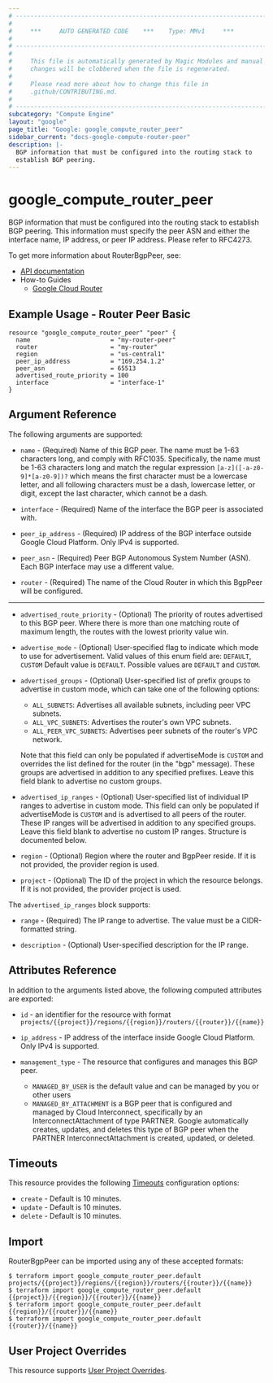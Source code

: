 ```yaml
---
# ----------------------------------------------------------------------------
#
#     ***     AUTO GENERATED CODE    ***    Type: MMv1     ***
#
# ----------------------------------------------------------------------------
#
#     This file is automatically generated by Magic Modules and manual
#     changes will be clobbered when the file is regenerated.
#
#     Please read more about how to change this file in
#     .github/CONTRIBUTING.md.
#
# ----------------------------------------------------------------------------
subcategory: "Compute Engine"
layout: "google"
page_title: "Google: google_compute_router_peer"
sidebar_current: "docs-google-compute-router-peer"
description: |-
  BGP information that must be configured into the routing stack to
  establish BGP peering.
---
```


# google\_compute\_router\_peer

BGP information that must be configured into the routing stack to
establish BGP peering. This information must specify the peer ASN
and either the interface name, IP address, or peer IP address.
Please refer to RFC4273.


To get more information about RouterBgpPeer, see:

* [API documentation](https://cloud.google.com/compute/docs/reference/rest/v1/routers)
* How-to Guides
    * [Google Cloud Router](https://cloud.google.com/router/docs/)

## Example Usage - Router Peer Basic


```hcl
resource "google_compute_router_peer" "peer" {
  name                      = "my-router-peer"
  router                    = "my-router"
  region                    = "us-central1"
  peer_ip_address           = "169.254.1.2"
  peer_asn                  = 65513
  advertised_route_priority = 100
  interface                 = "interface-1"
}
```

## Argument Reference

The following arguments are supported:


* `name` -
  (Required)
  Name of this BGP peer. The name must be 1-63 characters long,
  and comply with RFC1035. Specifically, the name must be 1-63 characters
  long and match the regular expression `[a-z]([-a-z0-9]*[a-z0-9])?` which
  means the first character must be a lowercase letter, and all
  following characters must be a dash, lowercase letter, or digit,
  except the last character, which cannot be a dash.

* `interface` -
  (Required)
  Name of the interface the BGP peer is associated with.

* `peer_ip_address` -
  (Required)
  IP address of the BGP interface outside Google Cloud Platform.
  Only IPv4 is supported.

* `peer_asn` -
  (Required)
  Peer BGP Autonomous System Number (ASN).
  Each BGP interface may use a different value.

* `router` -
  (Required)
  The name of the Cloud Router in which this BgpPeer will be configured.


- - -


* `advertised_route_priority` -
  (Optional)
  The priority of routes advertised to this BGP peer.
  Where there is more than one matching route of maximum
  length, the routes with the lowest priority value win.

* `advertise_mode` -
  (Optional)
  User-specified flag to indicate which mode to use for advertisement.
  Valid values of this enum field are: `DEFAULT`, `CUSTOM`
  Default value is `DEFAULT`.
  Possible values are `DEFAULT` and `CUSTOM`.

* `advertised_groups` -
  (Optional)
  User-specified list of prefix groups to advertise in custom
  mode, which can take one of the following options:
  * `ALL_SUBNETS`: Advertises all available subnets, including peer VPC subnets.
  * `ALL_VPC_SUBNETS`: Advertises the router's own VPC subnets.
  * `ALL_PEER_VPC_SUBNETS`: Advertises peer subnets of the router's VPC network.

  Note that this field can only be populated if advertiseMode is `CUSTOM`
  and overrides the list defined for the router (in the "bgp" message).
  These groups are advertised in addition to any specified prefixes.
  Leave this field blank to advertise no custom groups.

* `advertised_ip_ranges` -
  (Optional)
  User-specified list of individual IP ranges to advertise in
  custom mode. This field can only be populated if advertiseMode
  is `CUSTOM` and is advertised to all peers of the router. These IP
  ranges will be advertised in addition to any specified groups.
  Leave this field blank to advertise no custom IP ranges.
  Structure is documented below.

* `region` -
  (Optional)
  Region where the router and BgpPeer reside.
  If it is not provided, the provider region is used.

* `project` - (Optional) The ID of the project in which the resource belongs.
    If it is not provided, the provider project is used.


The `advertised_ip_ranges` block supports:

* `range` -
  (Required)
  The IP range to advertise. The value must be a
  CIDR-formatted string.

* `description` -
  (Optional)
  User-specified description for the IP range.

## Attributes Reference

In addition to the arguments listed above, the following computed attributes are exported:

* `id` - an identifier for the resource with format `projects/{{project}}/regions/{{region}}/routers/{{router}}/{{name}}`

* `ip_address` -
  IP address of the interface inside Google Cloud Platform.
  Only IPv4 is supported.

* `management_type` -
  The resource that configures and manages this BGP peer.
  * `MANAGED_BY_USER` is the default value and can be managed by
  you or other users
  * `MANAGED_BY_ATTACHMENT` is a BGP peer that is configured and
  managed by Cloud Interconnect, specifically by an
  InterconnectAttachment of type PARTNER. Google automatically
  creates, updates, and deletes this type of BGP peer when the
  PARTNER InterconnectAttachment is created, updated,
  or deleted.


## Timeouts

This resource provides the following
[Timeouts](/docs/configuration/resources.html#timeouts) configuration options:

- `create` - Default is 10 minutes.
- `update` - Default is 10 minutes.
- `delete` - Default is 10 minutes.

## Import


RouterBgpPeer can be imported using any of these accepted formats:

```
$ terraform import google_compute_router_peer.default projects/{{project}}/regions/{{region}}/routers/{{router}}/{{name}}
$ terraform import google_compute_router_peer.default {{project}}/{{region}}/{{router}}/{{name}}
$ terraform import google_compute_router_peer.default {{region}}/{{router}}/{{name}}
$ terraform import google_compute_router_peer.default {{router}}/{{name}}
```

## User Project Overrides

This resource supports [User Project Overrides](https://www.terraform.io/docs/providers/google/guides/provider_reference.html#user_project_override).
